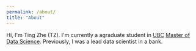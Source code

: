 ```yaml
---
permalink: /about/
title: "About"
---
```


Hi, I'm Ting Zhe (TZ). I'm currently a agraduate student in [UBC](https://www.ubc.ca/)
[Master of Data Science](https://masterdatascience.ubc.ca/). Previously, I was a lead data scientist
in a bank.
